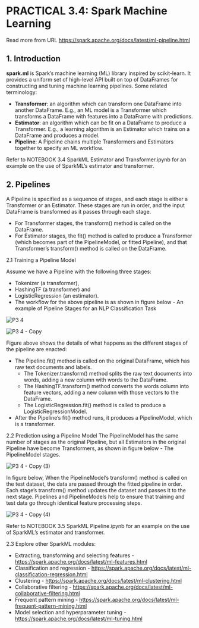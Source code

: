 # PRACTICAL 3.4: Spark Machine Learning

Read more from URL https://spark.apache.org/docs/latest/ml-pipeline.html

## 1. Introduction
**spark.ml** is Spark’s machine learning (ML) library inspired by scikit-learn. It provides a uniform set of high-level API built on top of DataFrames for constructing and tuning machine learning pipelines. Some related terminology:

  * **Transformer**: an algorithm which can transform one DataFrame into another DataFrame. E.g., an ML model is a Transformer which transforms a DataFrame with features into a DataFrame with predictions.
  * **Estimator**: an algorithm which can be fit on a DataFrame to produce a Transformer. E.g., a learning algorithm is an Estimator which trains on a DataFrame and produces a model.
  * **Pipeline**: A Pipeline chains multiple Transformers and Estimators together to specify an ML workflow. 

Refer to NOTEBOOK 3.4 SparkML Estimator and Transformer.ipynb for an example on the use of SparkML’s estimator and transformer.


## 2. Pipelines
A Pipeline is specified as a sequence of stages, and each stage is either a Transformer or an Estimator. These stages are run in order, and the input DataFrame is transformed as it passes through each stage. 

  * For Transformer stages, the transform() method is called on the DataFrame. 
  * For Estimator stages, the fit() method is called to produce a Transformer (which becomes part of the PipelineModel, or fitted Pipeline), and that Transformer’s transform() method is called on the DataFrame.


  2.1 Training a Pipeline Model 
  
  Assume we have a Pipeline with the following three stages: 
  * Tokenizer (a transformer),
  * HashingTF (a transformer) and
  * LogisticRegression (an estimator). 
  * The workflow for the above pipeline is as shown in figure below - An example of Pipeline Stages for an NLP Classification Task

![P3 4](https://github.com/user-attachments/assets/82484c0c-9fca-4b5f-8b88-a891a592e7fa)

![P3 4 - Copy](https://github.com/user-attachments/assets/f3dd2d2e-fcc5-4b9a-ad23-77932f4f2b12)

Figure above shows the details of what happens as the different stages of the pipeline are enacted:
  * The Pipeline.fit() method is called on the original DataFrame, which has raw text documents and labels. 
    * The Tokenizer.transform() method splits the raw text documents into words, adding a new column with words to the DataFrame. 
    * The HashingTF.transform() method converts the words column into feature vectors, adding a new column with those vectors to the DataFrame. 
    * The LogisticRegression.fit() method is called to produce a LogisticRegressionModel. 
  * After the Pipeline’s fit() method runs, it produces a PipelineModel, which is a transformer. 


2.2 Prediction using a Pipeline Model
The PipelineModel has the same number of stages as the original Pipeline, but all Estimators in the original Pipeline have become Transformers, as shown in figure below - The PipelineModel stages. 

![P3 4 - Copy (3)](https://github.com/user-attachments/assets/6c61a864-42dd-441a-b74f-d19145c46d09)


In figure below, When the PipelineModel’s transform() method is called on the test dataset, the data are passed through the fitted pipeline in order. Each stage’s transform() method updates the dataset and passes it to the next stage. Pipelines and PipelineModels help to ensure that training and test data go through identical feature processing steps.

![P3 4 - Copy (4)](https://github.com/user-attachments/assets/42f0b22a-4fd4-465f-a7e3-6fa4c4bd8aee)

Refer to NOTEBOOK 3.5 SparkML Pipeline.ipynb for an example on the use of SparkML’s estimator and transformer.


2.3 Explore other SparkML modules:
  * Extracting, transforming and selecting features - https://spark.apache.org/docs/latest/ml-features.html
  * Classification and regression - https://spark.apache.org/docs/latest/ml-classification-regression.html
  * Clustering - https://spark.apache.org/docs/latest/ml-clustering.html
  * Collaborative filtering - https://spark.apache.org/docs/latest/ml-collaborative-filtering.html
  * Frequent pattern mining - https://spark.apache.org/docs/latest/ml-frequent-pattern-mining.html
  * Model selection and hyperparameter tuning - https://spark.apache.org/docs/latest/ml-tuning.html

